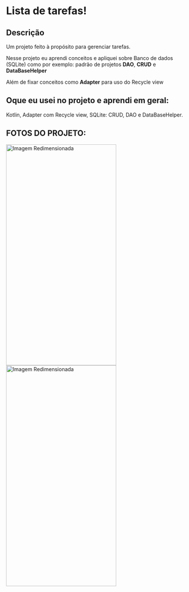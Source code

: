 <h1>Lista de tarefas!</h1>

<H2>Descrição</H2>

<p>Um projeto feito à propósito para gerenciar tarefas.</p>
<p>Nesse projeto eu aprendi conceitos e apliquei sobre <bold>Banco de dados (SQLite)</bold> como por exemplo: padrão de projetos <b>DAO</b>, <b>CRUD</b> e <b>DataBaseHelper</b></p>
<p>Além de fixar conceitos como <b>Adapter</b> para uso do Recycle view</p>

<h2>Oque eu usei no projeto e aprendi em geral:</h2>
<p>Kotlin, Adapter com Recycle view, SQLite: CRUD, DAO e DataBaseHelper.</p>

<h2>FOTOS DO PROJETO:</h2>

<img src="https://github.com/gitGustavoH/todoList/assets/128552810/ad117754-685b-4523-9559-146d2dca3d97" alt="Imagem Redimensionada" align="center" width="300" height="600">
<img src="https://github.com/gitGustavoH/todoList/assets/128552810/718090e4-a2b0-4984-8205-248d90f13604" alt="Imagem Redimensionada" align="center" width="300" height="600">

